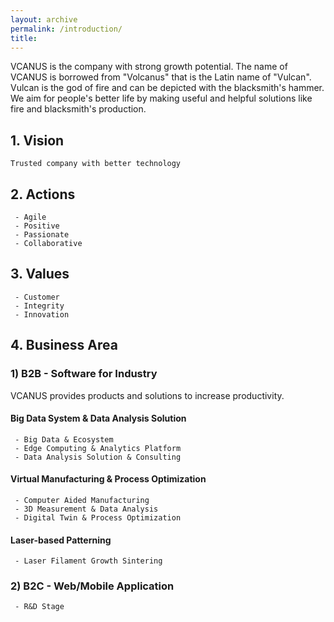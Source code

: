 ```yaml
---
layout: archive
permalink: /introduction/
title: 
---
```


VCANUS is the company with strong growth potential. The name of VCANUS is borrowed from "Volcanus" that is the Latin name of "Vulcan". Vulcan is the god of fire and can be depicted with the blacksmith's hammer. We aim for people's better life by making useful and helpful solutions like fire and blacksmith's production.

## 1. Vision
```
Trusted company with better technology
```

## 2. Actions
```
 - Agile
 - Positive
 - Passionate 
 - Collaborative
```

## 3. Values
```
 - Customer
 - Integrity
 - Innovation
```

## 4. Business Area

### 1) B2B - Software for Industry
VCANUS provides products and solutions to increase productivity.
#### Big Data System & Data Analysis Solution
```
 - Big Data & Ecosystem
 - Edge Computing & Analytics Platform
 - Data Analysis Solution & Consulting
```
#### Virtual Manufacturing & Process Optimization
```
 - Computer Aided Manufacturing
 - 3D Measurement & Data Analysis
 - Digital Twin & Process Optimization
```
#### Laser-based Patterning
```
 - Laser Filament Growth Sintering
```
### 2) B2C - Web/Mobile Application
```
 - R&D Stage
```
